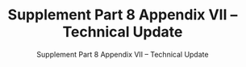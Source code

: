 ---
layout: resources-landing
title: "Supplement Part 8 Appendix VII &ndash; Technical Update"
subtitle: "Supplement Part 8 Appendix VII &ndash; Technical Update"
doc-link: ../assets/files/Part 8 Appendix VII Technical Update - Final 04 04 22.pdf
filters: federal-financial-assistance compliance-supplement 2021
fiscal_year: 2021
---